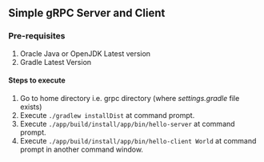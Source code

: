 ## Simple gRPC Server and Client

### Pre-requisites

1. Oracle Java or OpenJDK Latest version
2. Gradle Latest Version

#### Steps to execute

1. Go to home directory i.e. grpc directory (where *settings.gradle* file exists)
2. Execute `./gradlew installDist` at command prompt.
3. Execute `./app/build/install/app/bin/hello-server` at command prompt.
4. Execute `./app/build/install/app/bin/hello-client World` at command prompt in another command window.
